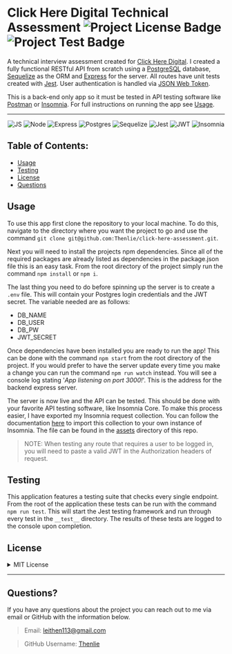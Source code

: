# Click Here Digital Technical Assessment ![Project License Badge](https://img.shields.io/badge/license-MIT-brightgreen) ![Project Test Badge](https://img.shields.io/badge/tests-100%25-blue)

A technical interview assessment created for [Click Here Digital](https://www.clickheredigital.com/). I created a fully functional RESTful API from scratch using a [PostgreSQL](https://www.postgresql.org/) database, [Sequelize](https://sequelize.org/) as the ORM and [Express](https://expressjs.com/) for the server. All routes have unit tests created with [Jest](https://jestjs.io/). User authentication is handled via [JSON Web Token](https://jwt.io/). 

This is a back-end only app so it must be tested in API testing software like [Postman](https://www.postman.com/) or [Insomnia](https://insomnia.rest/). For full instructions on running the app see [Usage](#usage).

---

<div align="center">
 
![JS](https://img.shields.io/badge/JavaScript-F7DF1E?style=for-the-badge&logo=javascript&logoColor=black)
![Node](https://img.shields.io/badge/Node.js-43853D?style=for-the-badge&logo=node.js&logoColor=white)
![Express](https://img.shields.io/badge/Express.js-404D59?style=for-the-badge&logo=express&logoColor=cyan)
![Postgres](https://img.shields.io/badge/postgres-%23316192.svg?style=for-the-badge&logo=postgresql&logoColor=white)
![Sequelize](https://img.shields.io/badge/Sequelize-52B0E7?style=for-the-badge&logo=Sequelize&logoColor=white)
![Jest](https://img.shields.io/badge/Jest-C21325?style=for-the-badge&logo=jest&logoColor=white)
![JWT](https://img.shields.io/badge/JWT-000000?style=for-the-badge&logo=JSON%20web%20tokens&logoColor=white)
![Insomnia](https://img.shields.io/badge/Insomnia-black?style=for-the-badge&logo=insomnia&logoColor=5849BE)

</div>

## Table of Contents:

-   [Usage](#usage)
-   [Testing](#testing)
-   [License](#license)
-   [Questions](#questions)

## Usage

To use this app first clone the repository to your local machine. To do this, navigate to the directory where you want the project to go and use the command `git clone git@github.com:Thenlie/click-here-assessment.git`. 

Next you will need to install the projects npm dependencies. Since all of the required packages are already listed as dependencies in the package.json file this is an easy task. From the root directory of the project simply run the command `npm install` or `npm i`. 

The last thing you need to do before spinning up the server is to create a `.env` file. This will contain your Postgres login credentials and the JWT secret. The variable needed are as follows:

- DB_NAME
- DB_USER
- DB_PW
- JWT_SECRET

Once dependencies have been installed you are ready to run the app! This can be done with the command `npm start` from the root directory of the project. If you would prefer to have the server update every time you make a change you can run the command `npm run watch` instead. You will see a console log stating '*App listening on port 3000!*'. This is the address for the backend express server. 

The server is now live and the API can be tested. This should be done with your favorite API testing software, like Insomnia Core. To make this process easier, I have exported my Insomnia request collection. You can follow the documentation [here](https://docs.insomnia.rest/insomnia/import-export-data) to import this collection to your own instance of Insomnia. The file can be found in the [assets](https://github.com/Thenlie/click-here-assessment/tree/main/assets) directory of this repo. 

> NOTE: When testing any route that requires a user to be logged in, you will need to paste a valid JWT in the Authorization headers of request. 

## Testing

This application features a testing suite that checks every single endpoint. From the root of the application these tests can be run with the command `npm run test`. This will start the Jest testing framework and run through every test in the `__test__` directory. The results of these tests are logged to the console upon completion. 

## License
<details>

<summary>MIT License</summary>

> Copyright (c) [2022] [Type++]
> 
> __Permission is hereby granted, free of charge, to any person obtaining a copy__
> __of this software and associated documentation files (the "Software"), to deal__
> __in the Software without restriction, including without limitation the rights__
> __to use, copy, modify, merge, publish, distribute, sublicense, and/or sell__
> __copies of the Software, and to permit persons to whom the Software is__
> __furnished to do so, subject to the following conditions:__
> 
> The above copyright notice and this permission notice shall be included in all
> copies or substantial portions of the Software.
> 
> THE SOFTWARE IS PROVIDED "AS IS", WITHOUT WARRANTY OF ANY KIND, EXPRESS OR
> IMPLIED, INCLUDING BUT NOT LIMITED TO THE WARRANTIES OF MERCHANTABILITY,
> FITNESS FOR A PARTICULAR PURPOSE AND NONINFRINGEMENT. IN NO EVENT SHALL THE
> AUTHORS OR COPYRIGHT HOLDERS BE LIABLE FOR ANY CLAIM, DAMAGES OR OTHER
> LIABILITY, WHETHER IN AN ACTION OF CONTRACT, TORT OR OTHERWISE, ARISING FROM,
> OUT OF OR IN CONNECTION WITH THE SOFTWARE OR THE USE OR OTHER DEALINGS IN THE
> SOFTWARE.

</details>

---

## Questions?

If you have any questions about the project you can reach out to me via email or GitHub with the information below. 

>Email: leithen113@gmail.com 

>GitHub Username: [Thenlie](https://github.com/Thenlie)
